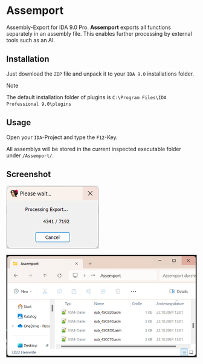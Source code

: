 # Assemport
Assembly-Export for IDA 9.0 Pro. **Assemport** exports all functions separately in an assembly file. This enables further processing by external tools such as an AI.

## Installation
Just download the `ZIP` file and unpack it to your `IDA 9.0` installations folder.

> [!NOTE]
> The default installation folder of plugins is `C:\Program Files\IDA Professional 9.0\plugins`

## Usage
Open your `IDA`-Project and type the `F12`-Key.

All assemblys will be stored in the current inspected executable folder under `/Assemport/`.

## Screenshot
![Loading](https://github.com/Bizarrus/Assemport/blob/main/assemport/Screenshots/Box.png?raw=true)

![Output](https://github.com/Bizarrus/Assemport/blob/main/assemport/Screenshots/Output.png?raw=true)
